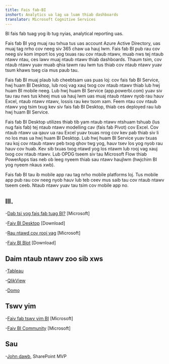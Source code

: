 ```yaml
---
title: Fais fab-BI
inshort: Analytics ua lag ua luam thiab dashboards
translator: Microsoft Cognitive Services
---
```


BI fais fab tuag yog ib tug nyias, analytical reporting uas.

Fais fab BI yog muaj rau txhua tus uas account Azure Active Directory, uas muaj tag nrho cov neeg siv 365 chaw ua hauj lwm. Fais fab BI pub rau cov neeg siv kom import los yog txuas rau cov ntaub ntawv, muab nws tej ntaub ntawv ntau, ces lawv muaj ntaub ntawv thiab dashboards. Thaum tsim, cov ntaub ntawv yuav muab qhia tawm rau lwm tus thiab cov ntaub ntawv yuav tsum khaws tseg cia mus paub tau.  

Fais fab BI muaj plaub lub cheebtsam uas puas loj: cov fais fab BI Service, hwj huam BI Desktop, lub rooj vag xauj txog cov ntaub ntawv thiab lub hwj huam BI mobile neeg. Lub hwj huam BI Service (app.powerbi.com) yuav siv tau rau nws tus kheej mus ua hauj lwm uas muaj ntaub ntawv nyob rau hauv Excel, ntaub ntawv ntawv, lossis rau kev tsom xam. Feem ntau cov ntaub ntawv yog tsim txug kev siv fais fab BI Desktop, thiab ces deployed rau lub hwj huam BI Service. 

Fais fab BI Desktop utilizes thiab tib yam ntaub ntawv ntshuam tshuab (lus nug fais fab) tej ntaub ntawv modelling cav (fais fab Pivot) cov Excel. Cov ntaub ntawv ua qauv ua rau Excel yuav txuas nrog cov kev pab thiab siv li no los mas ua hwj huam BI Desktop. 
Lub hwj huam BI Service yuav txuas rau koj cov ntaub ntawv peb txog qhov twg yog, hauv tsev los yog nyob rau hauv cov huab. Kev sib txuas txog ntawd yog los ntawm lub rooj vag xauj txog cov ntaub ntawv. Lub OPDG tseem siv tau Microsoft Flow thiab PowerApps tias neb ob leeg nyeem thiab sau ntawv haujlwm (hwjchim BI yog nyeem nkaus xwb). 

Fais fab BI tau ib mobile app rau tag nrho mobile platforms loj. Tus mobile app pub rau cov neeg nyob hauv lub teb ceev mus saib tau cov ntaub ntawv tseem ceeb. Ntaub ntawv yuav tau tsim cov mobile app no.


III.
---------

-[Dab tsi yog fais fab tuag BI?](https://powerbi.microsoft.com/en-us/)
    \[Microsoft\]

-[Faiv BI Desktop](https://powerbi.microsoft.com/en-us/desktop/)
    \[Download\]

-[Rau ntawd cov rooj vag](https://docs.microsoft.com/en-us/power-bi/service-gateway-onprem)
    \[Microsoft\]

-[Faiv BI Blot](https://powerbi.microsoft.com/en-us/blog/)
    \[Download\]

Daim ntaub ntawv zoo sib xws
--------------------

-[Tableau](https://www.tableau.com/)

-[QlikView](http://global.qlik.com/)

-[Domo](https://www.domo.com/)

Tswv yim
---------

-[Faiv fab tswv yim BI](https://ideas.powerbi.com/forums/265200-power-bi-ideas)
    \[Microsoft\]

-[Faiv BI Community](http://community.powerbi.com/)
    \[Microsoft\]

Sau
---------

-[John dawb](https://twitter.com/diverdown1964), SharePoint MVP

